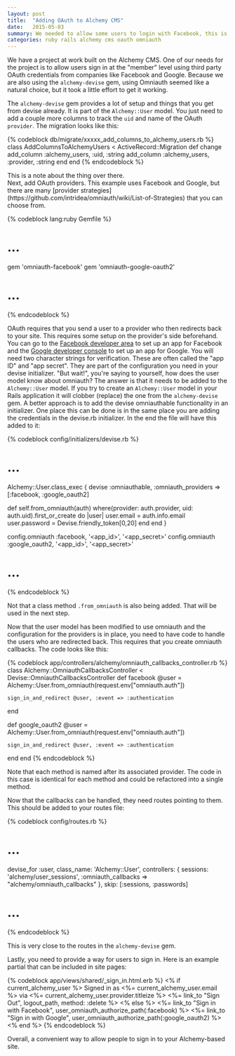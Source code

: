 ```yaml
---
layout: post
title:  "Adding OAuth to Alchemy CMS"
date:   2015-05-03
summary: We needed to allow some users to login with Facebook, this is how we did it
categories: ruby rails alchemy cms oauth omniauth
---
```


We have a project at work built on the Alchemy CMS. One of our needs for the
project is to allow users sign in at the "member" level using third party
OAuth credentials from companies like Facebook and Google. Because we are also
using the `alchemy-devise` gem, using Omniauth seemed like a natural choice, but
it took a little effort to get it working.

The `alchemy-devise` gem provides a lot of setup and things that you get from
devise already. It is part of the `Alchemy::User` model. You just need to add a
couple more columns to track the `uid` and name of the OAuth `provider`. The
migration looks like this:

{% codeblock db/migrate/xxxxx_add_columns_to_alchemy_users.rb %}
class AddColumnsToAlchemyUsers < ActiveRecord::Migration
  def change
    add_column :alchemy_users, :uid, :string
    add_column :alchemy_users, :provider, :string
  end
end
{% endcodeblock %}

<aside>
This is a note about the thing over there.
</aside>
Next, add OAuth providers. This example uses Facebook and Google, but there are
many [provider strategies](https://github.com/intridea/omniauth/wiki/List-of-Strategies)
that you can choose from.

{% codeblock lang:ruby Gemfile %}
# ...

gem 'omniauth-facebook'
gem 'omniauth-google-oauth2'

# ...
{% endcodeblock %}

OAuth requires that you send a user to a provider who then redirects back to
your site. This requires some setup on the provider's side beforehand. You can
go to the [Facebook developer area](https://developers.facebook.com/docs/facebook-login/)
to set up an app for Facebook and the [Google developer console](https://console.developers.google.com/)
to set up an app for Google. You will need two character strings for verification.
These are often called the "app ID" and "app secret". They are part of the
configuration you need in your devise initializer. "But wait!", you're saying
to yourself, how does the user model know about omniauth? The answer is that it
needs to be added to the `Alchemy::User` model. If you try to create an
`Alchemy::User` model in your Rails application it will clobber (replace) the
one from the `alchemy-devise` gem. A better approach is to add the devise
omniauthable functionality in an initializer. One place this can be done is in
the same place you are adding the credentials in the devise.rb initializer. In
the end the file will have this added to it:

{% codeblock config/initializers/devise.rb %}
# ...

Alchemy::User.class_exec {
  devise :omniauthable, :omniauth_providers => [:facebook, :google_oauth2]

  def self.from_omniauth(auth)
    where(provider: auth.provider, uid: auth.uid).first_or_create do |user|
      user.email = auth.info.email
      user.password = Devise.friendly_token[0,20]
    end
  end
}

config.omniauth :facebook, '<app_id>', '<app_secret>'
config.omniauth :google_oauth2, '<app_id>', '<app_secret>'

# ...
{% endcodeblock %}

Not that a class method `.from_omniauth` is also being added. That will be used
in the next step.

Now that the user model has been modified to use omniauth and the configuration
for the providers is in place, you need to have code to handle the users who are
redirected back. This requires that you create omniauth callbacks. The code
looks like this:

{% codeblock app/controllers/alchemy/omniauth_callbacks_controller.rb %}
class Alchemy::OmniauthCallbacksController < Devise::OmniauthCallbacksController
  def facebook
    @user = Alchemy::User.from_omniauth(request.env["omniauth.auth"])

    sign_in_and_redirect @user, :event => :authentication
  end

  def google_oauth2
    @user = Alchemy::User.from_omniauth(request.env["omniauth.auth"])

    sign_in_and_redirect @user, :event => :authentication
  end
end
{% endcodeblock %}

Note that each method is named after its associated provider. The code in this
case is identical for each method and could be refactored into a single method.

Now that the callbacks can be handled, they need routes pointing to them. This
should be added to your routes file:

{% codeblock config/routes.rb %}
# ...

devise_for :user,
  class_name: 'Alchemy::User',
  controllers: {
    sessions: 'alchemy/user_sessions',
    :omniauth_callbacks => "alchemy/omniauth_callbacks"
  },
  skip: [:sessions, :passwords]

# ...
{% endcodeblock %}

This is very close to the routes in the `alchemy-devise` gem.

Lastly, you need to provide a way for users to sign in. Here is an example
partial that can be included in site pages:

{% codeblock app/views/shared/_sign_in.html.erb %}
<% if current_alchemy_user %>
  Signed in as <%= current_alchemy_user.email %> via <%= current_alchemy_user.provider.titleize %>
  <%= link_to "Sign Out", logout_path, method: :delete %>
<% else %>
  <%= link_to "Sign in with Facebook", user_omniauth_authorize_path(:facebook) %>
  <%= link_to "Sign in with Google", user_omniauth_authorize_path(:google_oauth2) %>
<% end %>
{% endcodeblock %}

Overall, a convenient way to allow people to sign in to your Alchemy-based site.
